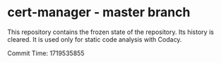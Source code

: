 # cert-manager - master branch

This repository contains the frozen state of the repository.
Its history is cleared. It is used only for static code
analysis with Codacy.

Commit Time: 1719535855